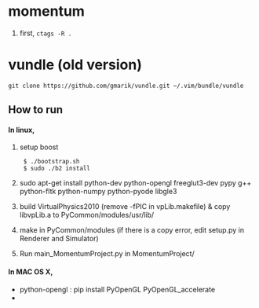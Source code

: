 # momentum
1. first, `ctags -R .`

# vundle (old version)
	git clone https://github.com/gmarik/vundle.git ~/.vim/bundle/vundle

## How to run
#### In linux,
1. setup boost
	
		$ ./bootstrap.sh
		$ sudo ./b2 install
	
2. sudo apt-get install
python-dev
python-opengl
freeglut3-dev
pypy
g++
python-fltk
python-numpy
python-pyode
libgle3

3. build VirtualPhysics2010 (remove -fPIC in vpLib.makefile) & copy libvpLib.a to PyCommon/modules/usr/lib/
4. make in PyCommon/modules (if there is a copy error, edit setup.py in Renderer and Simulator)
5. Run main_MomentumProject.py in MomentumProject/

#### In MAC OS X,

- python-opengl : pip install PyOpenGL PyOpenGL_accelerate
- 
